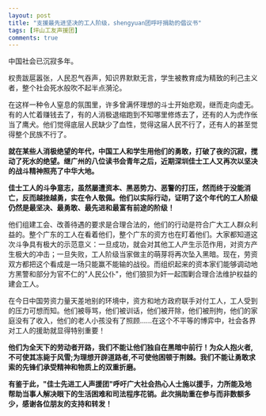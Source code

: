 ```yaml
---
layout: post
title: "支援最先进坚决的工人阶级，shengyuan团呼吁捐助的倡议书"
tags: [坪山工友声援团]
comments: true
---
```


中国社会已沉寂多年。

权贵跋扈嚣张，人民忍气吞声，知识界默默无言，学生被教育成为精致的利己主义者，整个社会死水般吹不起半点漪沦。

在这样一种令人窒息的氛围里，许多曾满怀理想的斗士开始悲观，继而走向虚无。有的人忙着赚钱去了，有的人消极退缩跑到不知哪里修炼去了，还有的人为虎作伥当了鹰犬。他们觉得底层人民缺少了血性，觉得这届人民不行了，还有人的甚至觉得整个民族不行了。

**就在某些人消极绝望的年代，中国工人和学生用他们的勇敢，打破了夜的沉寂，搅动了死水的绝望。继广州的八位读书会青年之后，近期深圳佳士工人又再次以坚决的战斗精神照亮了中华大地。**

**佳士工人的斗争意志，虽然屡遭资本、黑恶势力、恶警的打压，然而终于没能消亡，反而越挫越勇，实在令人敬佩。他们以实际行动，证明了这个年代的工人阶级仍然是最坚决、最勇敢、最先进和最富有前途的阶级！**

他们组建工会、改善待遇的要求是合理合法的，他们的行动是符合广大工人群众利益的。整个广东的工人在看着他们，整个广东的资方也在盯着他们。大家都知道这次斗争具有极大的示范意义：一旦成功，就会对其他工人产生示范作用，对资方产生极大的冲击；一旦失败，工人阶级当家做主的萌芽将再次坠入黑暗。现在，劳资双方都把这个看成是一场只能赢不能输的战役。而组织起来的资本家们能够调动地方黑警和部分为官不仁的"人民公仆"，他们狼狈为奸一起围剿合理合法维护权益的建会工人。

在今日中国劳资力量天差地别的环境中，资方和地方政府联手对付工人，工人受到的压力可想而知。他们被辱骂，他们被训话，他们被开除，他们被刑拘，他们的家庭没有了收入，他们的老人小孩没有了照顾......在这个不平等的博弈中，社会各界对工人的援助就显得特别重要！

**他们为全天下的劳动者开路，我们不能让他们独自在黑暗中前行！为众人抱火者,不可使其冻毙于风雪;为理想开辟道路者,不可使他困顿于荆棘。我们不能让勇敢求索的先锋们承受精神和物质上的双重折磨。**

**有鉴于此，"佳士先进工人声援团"呼吁广大社会热心人士施以援手，力所能及地帮助当事人解决眼下的生活困难和司法程序花销。此次捐助重在参与而非数额多少，感谢各位朋友的支持和转发！**
